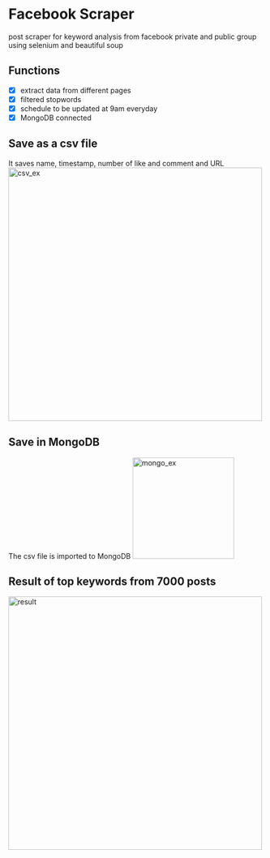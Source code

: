 # Facebook Scraper

post scraper for keyword analysis from facebook private and public group using selenium and beautiful soup

## Functions
- [x] extract data from different pages 
- [x] filtered stopwords
- [x] schedule to be updated at 9am everyday 
- [x] MongoDB connected

## Save as a csv file
It saves name, timestamp, number of like and comment and URL
<img width="500" height="500" alt="csv_ex" src="https://user-images.githubusercontent.com/53434429/108231325-bffc9780-7195-11eb-81d1-4f2cd058e84a.png">

## Save in MongoDB
The csv file is imported to MongoDB
<img width="200" alt="mongo_ex" src="https://user-images.githubusercontent.com/53434429/108231333-c2f78800-7195-11eb-8800-ecfe3eb0b0a5.png">

## Result of top keywords from 7000 posts
<img width="500" height="500" alt="result" src="https://user-images.githubusercontent.com/53434429/108231336-c3901e80-7195-11eb-8d77-03241c30adf7.png">





